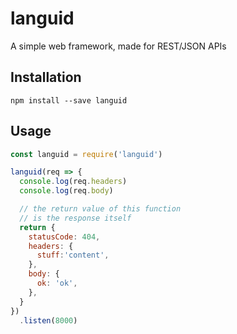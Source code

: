 # languid

A simple web framework, made for REST/JSON APIs

## Installation

`npm install --save languid`

## Usage

```javascript
const languid = require('languid')

languid(req => {
  console.log(req.headers)
  console.log(req.body)

  // the return value of this function
  // is the response itself
  return {
    statusCode: 404,
    headers: {
      stuff:'content',
    },
    body: {
      ok: 'ok',
    },
  }
})
  .listen(8000)

```

